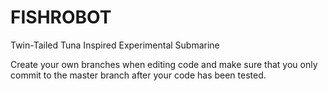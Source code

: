# FISHROBOT
Twin-Tailed Tuna Inspired Experimental Submarine


Create your own branches when editing code and make sure that you only commit to the master branch after your code has been tested. 

